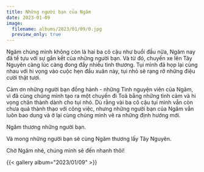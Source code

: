 ```yaml
---
title: Những người bạn của Ngăm
date: 2023-01-09
image:
  filename: albums/2023/01/09/0.jpg
  preview_only: true
---
```


Ngăm chúng mình không còn là hai ba cô cậu như buổi đầu nữa, Ngăm nay đã tề tựu với sự gắn kết của những người bạn. Và từ đó, chuyến xe lên Tây Nguyên càng lúc càng đong đầy nhiều tình thương. Tụi mình đã họp lại cùng nhau với hi vọng vào cuộc hẹn đầu xuân này, tụi nhỏ sẽ rạng rỡ những điệu cười thật tươi.

Cảm ơn những người bạn đồng hành - những Tình nguyện viên của Ngăm, vì đã cùng chúng mình tạo ra một chuyến đi Toả bằng những tình cảm và hi vọng chân thành dành cho tụi nhỏ. Dù rằng vài ba cô cậu tụi mình vẫn còn chưa quá thành thạo với công việc, nhưng những người bạn của Ngăm vẫn luôn bao dung và ở lại cùng chúng mình vẽ ra những định hướng mới.

Ngăm thương những người bạn.

Và mong những người bạn sẽ cùng Ngăm thương lấy Tây Nguyên.

Chờ Ngăm nhé, chúng mình sẽ đến nhanh thôi!

{{< gallery album="2023/01/09" >}}
